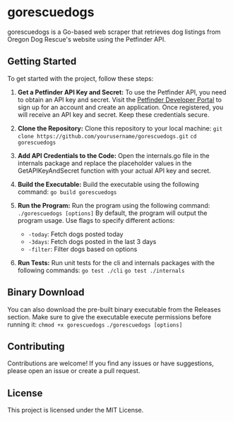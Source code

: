 # gorescuedogs
gorescuedogs is a Go-based web scraper that retrieves dog listings from Oregon Dog Rescue's website using the Petfinder API.

## Getting Started

To get started with the project, follow these steps:

1. **Get a Petfinder API Key and Secret:**
    To use the Petfinder API, you need to obtain an API key and secret. Visit the [Petfinder Developer Portal](https://www.petfinder.com/developers/) to sign up for an account and create an application. Once registered, you will receive an API key and secret. Keep these credentials secure.

2. **Clone the Repository:**
    Clone this repository to your local machine:
        `git clone https://github.com/yourusername/gorescuedogs.git`
        `cd gorescuedogs`
3. **Add API Credentials to the Code:**
    Open the internals.go file in the internals package and replace the placeholder values in the GetAPIKeyAndSecret function with your actual API key and secret.

4. **Build the Executable:**
    Build the executable using the following command:
        `go build gorescuedogs`

5. **Run the Program:**
    Run the program using the following command:
        `./gorescuedogs [options]`
    By default, the program will output the program usage. 
    Use flags to specify different actions:
    - `-today`: Fetch dogs posted today
    - `-3days`: Fetch dogs posted in the last 3 days
    - `-filter`: Filter dogs based on options

6. **Run Tests:**
    Run unit tests for the cli and internals packages with the following commands:
        `go test ./cli`
        `go test ./internals`

## Binary Download
You can also download the pre-built binary executable from the Releases section. Make sure to give the executable execute permissions before running it:
    `chmod +x gorescuedogs`
    `./gorescuedogs [options]`

## Contributing
Contributions are welcome! If you find any issues or have suggestions, please open an issue or create a pull request.

## License
This project is licensed under the MIT License.